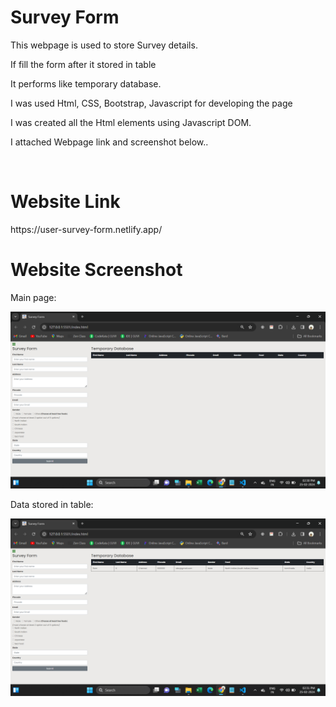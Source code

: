 <h1>Survey Form</h1>
<p>This webpage is used to store Survey details.</p>
<p>If fill the form after it stored in table</p>
<p>It performs like temporary database.</p>
<p>I was used Html, CSS, Bootstrap, Javascript for developing the page</p>
<p>I was created all the Html elements using Javascript DOM.</p>
<p>I attached Webpage link and screenshot below..</p><br>

<h1>Website Link</h1>
https://user-survey-form.netlify.app/

<h1>Website Screenshot</h1>
<p>Main page:</p>
<img src="./images/screenshot1.png" alt="screenshot1">

<p>Data stored in table:</p>
<img src="./images/screenshot2.png" alt="screenshot2">
